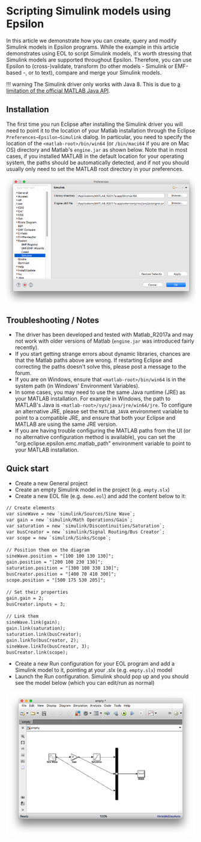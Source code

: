 # Scripting Simulink models using Epsilon 

In this article we demonstrate how you can create, query and modify Simulink models in Epsilon programs. While the example in this article demonstrates using EOL to script Simulink models, it's worth stressing that Simulink models are supported throughout Epsilon. Therefore, you can use Epsilon to (cross-)validate, transform (to other models - Simulink or EMF-based -, or to text), compare and merge your Simulink models.

!!! warning
    The Simulink driver only works with Java 8. This is due to [a limitation of the official MATLAB Java API](https://uk.mathworks.com/help/matlab/matlab-engine-api-for-java.html).

## Installation

The first time you run Eclipse after installing the Simulink driver you will need to point it to the location of your Matlab installation through the Eclipse `Preferences→Epsilon→Simulink` dialog. In particular, you need to specify the location of the `<matlab-root>/bin/win64` (or `/bin/maci64` if you are on Mac OS) directory and Matlab's `engine.jar` as shown below. Note that in most cases, if you installed MATLAB in the default location for your operating system, the paths should be automatically detected, and if not you should usually only need to set the MATLAB root directory in your preferences.

![](preferences.png)

## Troubleshooting / Notes

- The driver has been developed and tested with Matlab_R2017a and may not work with older versions of Matlab (`engine.jar` was introduced fairly recently).
- If you start getting strange errors about dynamic libraries, chances are that the Matlab paths above are wrong. If restarting Eclipse and correcting the paths doesn't solve this, please post a message to the forum.
- If you are on Windows, ensure that `<matlab-root>/bin/win64` is in the system path (in Windows' Environment Variables).
- In some cases, you may need to use the same Java runtime (JRE) as your MATLAB installation. For example in Windows, the path to MATLAB's Java is `<matlab-root>/sys/java/jre/win64/jre`. To configure an alternative JRE, please set the `MATLAB_JAVA` environment variable to point to a compatible JRE, and ensure that both your Eclipse and MATLAB are using the same JRE version.
- If you are having trouble configuring the MATLAB paths from the UI (or no alternative configuration method is available), you can set the "org.eclipse.epsilon.emc.matlab_path" environment variable to point to your MATLAB installation.

## Quick start

- Create a new General project
- Create an empty Simulink model in the project (e.g. `empty.slx`)
- Create a new EOL file (e.g. `demo.eol`) and add the content below to
    it:

```eol
// Create elements
var sineWave = new `simulink/Sources/Sine Wave`;
var gain = new `simulink/Math Operations/Gain`;
var saturation = new `simulink/Discontinuities/Saturation`;
var busCreator = new `simulink/Signal Routing/Bus Creator`;
var scope = new `simulink/Sinks/Scope`;

// Position them on the diagram
sineWave.position = "[100 100 130 130]";
gain.position = "[200 100 230 130]";
saturation.position = "[300 100 330 130]";
busCreator.position = "[400 70 410 300]";
scope.position = "[500 175 530 205]";

// Set their properties
gain.gain = 2;
busCreator.inputs = 3;

// Link them
sineWave.link(gain);
gain.link(saturation);
saturation.link(busCreator);
gain.linkTo(busCreator, 2);
sineWave.linkTo(busCreator, 3);
busCreator.link(scope);
```

- Create a new Run configuration for your EOL program and add a Simulink model to it, pointing at your .slx (e.g. `empty.slx`) model
- Launch the Run configuration. Simulink should pop up and you should see the model below (which you can edit/run as normal)

![](simulink-model.png)
